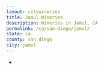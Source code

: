 ```yaml
---
layout: citywineries
title: Jamul Wineries
description: Wineries in Jamul, CA
permalink: /ca/san-diego/jamul/
state: ca
county: san diego
city: jamul
---
```

-
